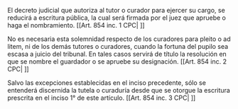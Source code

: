 El decreto judicial que autoriza al tutor o curador para ejercer su cargo, se reducirá a escritura pública, la cual será firmada por el juez que apruebe o haga el nombramiento. [[Art. 854 inc. 1 CPC| ]]

No es necesaria esta solemnidad respecto de los curadores para pleito o ad litem, ni de los demás tutores o curadores, cuando la fortuna del pupilo sea escasa a juicio del tribunal. En tales casos servirá de título la resolución en que se nombre el guardador o se apruebe su designación. [[Art. 854 inc. 2 CPC| ]]

Salvo las excepciones establecidas en el inciso precedente, sólo se entenderá discernida la tutela o curaduría desde que se otorgue la escritura prescrita en el inciso 1° de este artículo. [[Art. 854 inc. 3 CPC| ]]